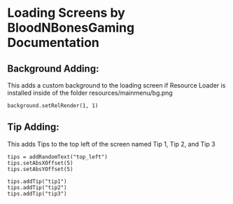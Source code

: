 # Loading Screens by BloodNBonesGaming Documentation

## Background Adding:

This adds a custom background to the loading screen if Resource Loader is installed inside of the folder resources/mainmenu/bg.png

```background = addStretchedTexture("top_left", "mainmenu:bg.png")
background.setRelRender(1, 1)
```

## Tip Adding:

This adds Tips to the top left of the screen named Tip 1, Tip 2, and Tip 3

```
tips = addRandomText("top_left")
tips.setAbsXOffset(5)
tips.setAbsYOffset(5)

tips.addTip("tip1")
tips.addTip("tip2")
tips.addTip("tip3")
